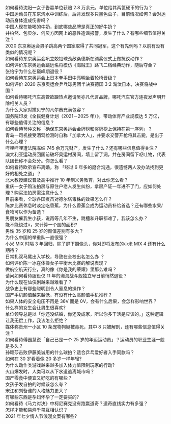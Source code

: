 如何看待沈阳一女子告赢单位获赔 2.8 万余元，单位给其两筐硬币的行为？  
中国运动员在东京湾水中训练后，后背发现多只黑色虫子，目前情况如何？会对运动员身体造成伤害吗？  
中国人现在能喝的牛奶，到底哪些品牌是真正的好牛奶？  
井柏然、包贝尔、何炅方因网上的恶性造谣报警，发生了什么？有哪些细节值得关注？  
2020 东京奥运会男子跳高两个国家取得了共同冠军，这个有先例吗？以前有没有类似的情况呢？  
如何看待东京奥运会巩立姣铅球劲敌桑德斯在颁奖仪式上做抗议动作？  
如何评价东京奥运会跳远名将模仿《海贼王》路飞二档经典动作，随后夺金？  
张怡宁为什么在巅峰期退役？  
如何看待东京奥运会上日本拳手田中亮明坐着轮椅晋级？  
如何评价 2020 东京奥运会乒乓球男团半决赛德国 3:2 淘汰日本，决赛将战中国？  
如何看待哪吒汽车高管欲蹭热点邀请吴亦凡代言品牌，哪吒汽车官方连夜发声明开除相关人员？  
为什么大家对撒贝宁的凡尔赛充满包容？  
国务院印发《全民健身计划（2021－2025 年）》，带动体育产业规模达 5 万亿，有哪些值得关注的信息？  
如何看待苟仲文称「确保东京奥运会金牌榜和奖牌榜上保持在第一序列」？  
青岛一司机接受酒驾检测时自称「加拿大人」，并要求交警开枪将其击毙，是出于什么心理？  
哔哩哔哩遭法院冻结 745 余万元财产，发生了什么？还有哪些信息值得关注？  
澳大利亚运动员回国前破坏奥运村房间，墙上留了洞，并在房间留下呕吐物，代表队团长称不会处分。你怎么看？  
如何看待欧弟宣布离婚，称 「经过 6 年多的磨合沟通，很遗憾两人没办法找到更好的相处之道」？  
北大教授建议普及高中推行 10 年制义务教育，对此你怎么看？  
重庆一女子购法拍房与原住户老人发生纠纷，拿房产证一年进不了门，应如何处理？购买法拍房需注意什么？  
目前来看，全球各国疫苗对德尔塔毒株的效果怎么样？  
陈梦比赛休息时淡定吃香蕉，为什么香蕉会成为运动员补给首选？还有哪些水果/食物可以作为备选？  
男朋友催我生小孩，说再等几年不生，跳槽和升职都难了，我该怎么办？  
能不能绕过π，来计算一个圆的面积?  
男性 35 岁和 25 岁的颜值差别有多大？  
为什么中国的举重队一直很强？  
小米 MIX 时隔 3 年回归，除了屏下摄像头，你对即将发布的小米 MIX 4 还有什么期待？  
日常扎双马尾出入学校，导致在全校出名怎么办 ？  
如何评价陈一冰在体操女子平衡木比赛的解说表现？  
做航空航天行业，真的像《你是我的荣耀》里那么难吗？  
请问如何看待服役仅 11 年的濒海战斗舰独立号日前悄然退役？  
为什么现在仙侠剧越来越难看了？  
战争史上有哪些聪明到令人窒息的操作？  
国产手机颜值越来越低，有没有什么高颜值手机推荐？  
如果人体的安全电压不再是 36V 而是 0V，会有什么后果，会怎样影响世界？  
什么样的女生会让男生很喜欢?  
单位领导总是以「你还没结婚，你还没成家，所以你多干活是应该的。」这种逻辑让我无偿工作，我该怎么拒绝？  
媒体称贵州一小区 10 条宠物狗疑被毒死，其中 8 只被解剖，还有哪些信息值得关注？  
如何看待傅园慧说「自己已是一个 25 岁的年迈运动员」？运动员的职业生涯一般是多久？  
孙颖莎击败伊藤美诚用的什么球拍？适合乒乓爱好者入手同款吗？  
如何在 30 岁看着像 20 多岁一样年轻?  
为什么动作类游戏越来越多加入体力值限制玩家的行动?  
火山爆发时，人类可以从下水道逃离城市吗？  
国产零食中便宜又好吃的有哪些？  
女孩子发自拍的时候该怎么夸？  
宋江和刘备谁的人格魅力更大？  
有哪些东西是孕妇怀孕了一定要买的?  
如何看待《马力对决》中柯尼赛克没有跑赢道奇？道奇直线实力有多强？  
怎样才能和易烊千玺互相认识？  
2021 年七夕情人节浪漫文案有哪些?  
